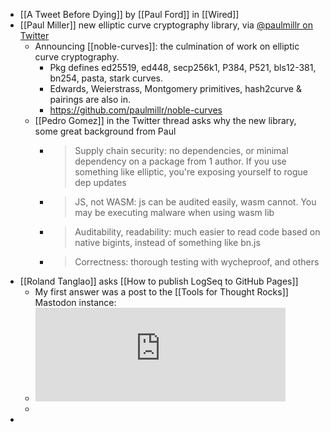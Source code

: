 - [[A Tweet Before Dying]] by [[Paul Ford]] in [[Wired]]
- [[Paul Miller]] new elliptic curve cryptography library, via [@paulmillr on Twitter](https://twitter.com/paulmillr/status/1606628502140325888)
	- Announcing [[noble-curves]]: the culmination of work on elliptic curve cryptography.
		- Pkg defines ed25519, ed448, secp256k1, P384, P521, bls12-381, bn254, pasta, stark curves.
		- Edwards, Weierstrass, Montgomery primitives, hash2curve & pairings are also in.
		- https://github.com/paulmillr/noble-curves
	- [[Pedro Gomez]] in the Twitter thread asks why the new library, some great background from Paul
		- > Supply chain security: no dependencies, or minimal dependency on a package from 1 author. If you use something like elliptic, you're exposing yourself to rogue dep updates
		- > JS, not WASM: js can be audited easily, wasm cannot. You may be executing malware when using wasm lib
		- > Auditability, readability: much easier to read code based on native bigints, instead of something like bn.js
		- > Correctness: thorough testing with wycheproof, and others
- [[Roland Tanglao]] asks [[How to publish LogSeq to GitHub Pages]]
	- My first answer was a post to the [[Tools for Thought Rocks]] Mastodon instance:
	- <iframe src="https://toolsforthought.rocks/@boris/109569765925948326/embed" class="mastodon-embed" style="max-width: 100%; border: 0" width="400" allowfullscreen="allowfullscreen"></iframe><script src="https://toolsforthought.rocks/embed.js" async="async"></script>
	-
-